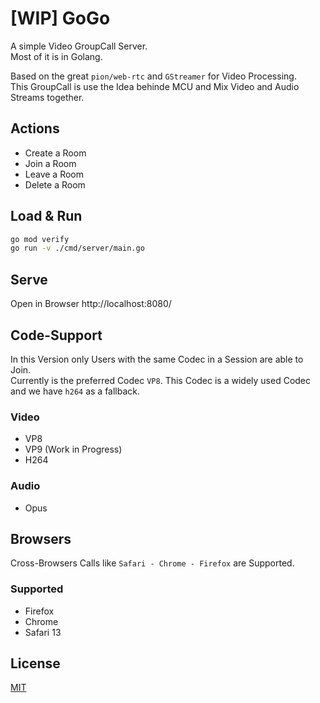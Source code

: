 # [WIP] GoGo
A simple Video GroupCall Server.  
Most of it is in Golang.  

Based on the great `pion/web-rtc` and `GStreamer` for Video Processing.  
This GroupCall is use the Idea behinde MCU and Mix Video and Audio Streams together.  

## Actions
- Create a Room
- Join a Room
- Leave a Room
- Delete a Room

## Load & Run
```bash
go mod verify
go run -v ./cmd/server/main.go
```         

## Serve
Open in Browser http://localhost:8080/

## Code-Support
In this Version only Users with the same Codec in a Session are able to Join.  
Currently is the preferred Codec `VP8`. This Codec is a widely used Codec and we have `h264` as a fallback.
### Video
- VP8
- VP9 (Work in Progress)
- H264
### Audio
- Opus
  
## Browsers
Cross-Browsers Calls like `Safari - Chrome - Firefox` are Supported.

### Supported
- Firefox
- Chrome
- Safari 13  
  
## License
[MIT](/LICENSE)
